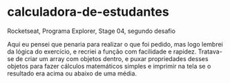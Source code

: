 # calculadora-de-estudantes
Rocketseat, Programa Explorer, Stage 04, segundo desafio

Aqui eu pensei que penaria para realizar o que foi pedido, mas logo lembrei da lógica do exercício, e recriei a função com facilidade e rapidez. Tratava-se de criar um array com objetos dentro, e puxar propriedades desses objetos para fazer cálculos matemáticos simples e imprimir na tela se o resultado era acima ou abaixo de uma média.
